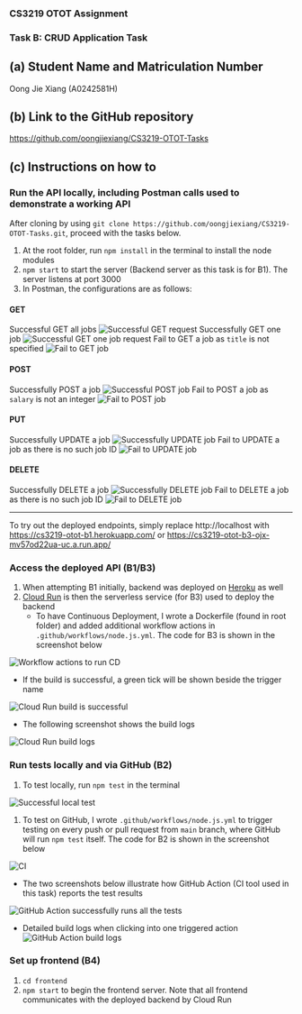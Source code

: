 ### CS3219 OTOT Assignment
### Task B: CRUD Application Task
## (a) Student Name and Matriculation Number
Oong Jie Xiang (A0242581H)

## (b) Link to the GitHub repository
https://github.com/oongjiexiang/CS3219-OTOT-Tasks

## (c) Instructions on how to
### Run the API locally, including Postman calls used to demonstrate a working API
After cloning by using `git clone https://github.com/oongjiexiang/CS3219-OTOT-Tasks.git`, proceed with the tasks below.
1. At the root folder, run `npm install` in the terminal to install the node modules
2. `npm start` to start the server (Backend server as this task is for B1). The server listens at port 3000
3. In Postman, the configurations are as follows:
#### GET
Successful GET all jobs
![Successful GET request](screenshots/b1-get-jobs.png)
Successfully GET one job
![Successful GET one job request](screenshots/b1-get-job-successful.png)
Fail to GET a job as `title` is not specified
![Fail to GET job](screenshots/b1-get-job-fail.png)

#### POST
Successfully POST a job
![Successful POST job](screenshots/b1-post-job.png)
Fail to POST a job as `salary` is not an integer
![Fail to POST job](screenshots/b1-post-job-fail-no-title.png)

#### PUT
Successfully UPDATE a job
![Successfully UPDATE job](screenshots/b1-update-job-successful.png)
Fail to UPDATE a job as there is no such job ID
![Fail to UPDATE job](screenshots/b1-update-job-fail.png)

#### DELETE
Successfully DELETE a job
![Successfully DELETE job](screenshots/b1-delete-successful.png)
Fail to DELETE a job as there is no such job ID
![Fail to DELETE job](screenshots/b1-delete-fail.png)

-----
To try out the deployed endpoints, simply replace http://localhost with https://cs3219-otot-b1.herokuapp.com/ or https://cs3219-otot-b3-ojx-mv57od22ua-uc.a.run.app/  

### Access the deployed API (B1/B3)
1. When attempting B1 initially, backend was deployed on [Heroku](https://cs3219-otot-b1.herokuapp.com/) as well
2. [Cloud Run](https://cs3219-otot-b3-ojx-mv57od22ua-uc.a.run.app/) is then the serverless service (for B3) used to deploy the backend
    - To have Continuous Deployment, I wrote a Dockerfile (found in root folder) and added additional workflow actions in `.github/workflows/node.js.yml`. The code for B3 is shown in the screenshot below

![Workflow actions to run CD](screenshots/cd.png)
- If the build is successful, a green tick will be shown beside the trigger name

![Cloud Run build is successful](screenshots/cd-successful.png)

- The following screenshot shows the build logs

![Cloud Run build logs](screenshots/cd-build-logs.png)

### Run tests locally and via GitHub (B2)
1. To test locally, run `npm test` in the terminal
   
![Successful local test](screenshots/test-local.png)
1. To test on GitHub, I wrote `.github/workflows/node.js.yml` to trigger testing on every push or pull request from `main` branch, where GitHub will run `npm test` itself. The code for B2 is shown in the screenshot below

![CI](screenshots/ci.png)

- The two screenshots below illustrate how GitHub Action (CI tool used in this task) reports the test results

![GitHub Action successfully runs all the tests](screenshots/ci-successful.png)
- Detailed build logs when clicking into one triggered action
![GitHub Action build logs](screenshots/ci-build-logs.png)

### Set up frontend (B4)
1. `cd frontend`
2. `npm start` to begin the frontend server. Note that all frontend communicates with the deployed backend by Cloud Run

